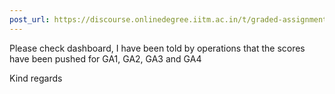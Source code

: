 ```yaml
---
post_url: https://discourse.onlinedegree.iitm.ac.in/t/graded-assignments-dashboard-scores-incorrect-missing/166816/26
---
```

Please check dashboard, I have been told by operations that the scores have been pushed for GA1, GA2, GA3 and GA4

Kind regards